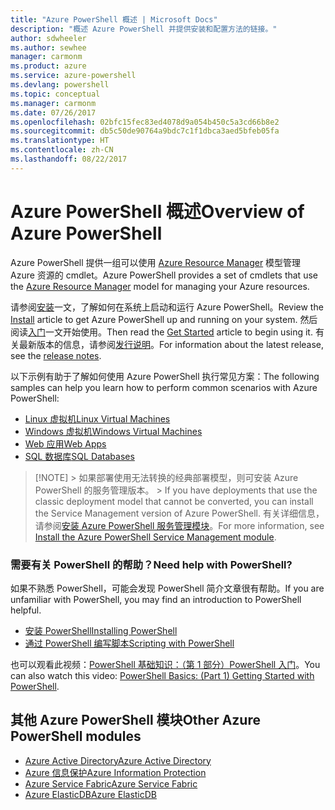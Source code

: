 ```yaml
---
title: "Azure PowerShell 概述 | Microsoft Docs"
description: "概述 Azure PowerShell 并提供安装和配置方法的链接。"
author: sdwheeler
ms.author: sewhee
manager: carmonm
ms.product: azure
ms.service: azure-powershell
ms.devlang: powershell
ms.topic: conceptual
ms.manager: carmonm
ms.date: 07/26/2017
ms.openlocfilehash: 02bfc15fec83ed4078d9a054b450c5a3cd66b8e2
ms.sourcegitcommit: db5c50de90764a9bdc7c1f1dbca3aed5bfeb05fa
ms.translationtype: HT
ms.contentlocale: zh-CN
ms.lasthandoff: 08/22/2017
---
```

# <a name="overview-of-azure-powershell"></a><span data-ttu-id="504e8-103">Azure PowerShell 概述</span><span class="sxs-lookup"><span data-stu-id="504e8-103">Overview of Azure PowerShell</span></span>

<span data-ttu-id="504e8-104">Azure PowerShell 提供一组可以使用 [Azure Resource Manager](/azure/azure-resource-manager/resource-group-overview) 模型管理 Azure 资源的 cmdlet。</span><span class="sxs-lookup"><span data-stu-id="504e8-104">Azure PowerShell provides a set of cmdlets that use the [Azure Resource Manager](/azure/azure-resource-manager/resource-group-overview) model for managing your Azure resources.</span></span>

<span data-ttu-id="504e8-105">请参阅[安装](install-azurerm-ps.md)一文，了解如何在系统上启动和运行 Azure PowerShell。</span><span class="sxs-lookup"><span data-stu-id="504e8-105">Review the [Install](install-azurerm-ps.md) article to get Azure PowerShell up and running on your system.</span></span> <span data-ttu-id="504e8-106">然后阅读[入门](get-started-azureps.md)一文开始使用。</span><span class="sxs-lookup"><span data-stu-id="504e8-106">Then read the [Get Started](get-started-azureps.md) article to begin using it.</span></span> <span data-ttu-id="504e8-107">有关最新版本的信息，请参阅[发行说明](release-notes-azureps.md)。</span><span class="sxs-lookup"><span data-stu-id="504e8-107">For information about the latest release, see the [release notes](release-notes-azureps.md).</span></span>

<span data-ttu-id="504e8-108">以下示例有助于了解如何使用 Azure PowerShell 执行常见方案：</span><span class="sxs-lookup"><span data-stu-id="504e8-108">The following samples can help you learn how to perform common scenarios with Azure PowerShell:</span></span>

* [<span data-ttu-id="504e8-109">Linux 虚拟机</span><span class="sxs-lookup"><span data-stu-id="504e8-109">Linux Virtual Machines</span></span>](/azure/virtual-machines/virtual-machines-linux-powershell-samples?toc=/powershell/azure/toc.json)
* [<span data-ttu-id="504e8-110">Windows 虚拟机</span><span class="sxs-lookup"><span data-stu-id="504e8-110">Windows Virtual Machines</span></span>](/azure/virtual-machines/virtual-machines-windows-powershell-samples?toc=/powershell/azure/toc.json)
* [<span data-ttu-id="504e8-111">Web 应用</span><span class="sxs-lookup"><span data-stu-id="504e8-111">Web Apps</span></span>](/azure/app-service-web/app-service-powershell-samples?toc=/powershell/azure/toc.json)
* [<span data-ttu-id="504e8-112">SQL 数据库</span><span class="sxs-lookup"><span data-stu-id="504e8-112">SQL Databases</span></span>](/azure/sql-database/sql-database-powershell-samples?toc=/powershell/azure/toc.json)

> [!NOTE]<span data-ttu-id="504e8-113"> > 如果部署使用无法转换的经典部署模型，则可安装 Azure PowerShell 的服务管理版本。</span><span class="sxs-lookup"><span data-stu-id="504e8-113"> > If you have deployments that use the classic deployment model that cannot be converted, you can install the Service Management version of Azure PowerShell.</span></span> <span data-ttu-id="504e8-114">有关详细信息，请参阅[安装 Azure PowerShell 服务管理模块](/powershell/azure/servicemanagement/install-azure-ps)。</span><span class="sxs-lookup"><span data-stu-id="504e8-114">For more information, see [Install the Azure PowerShell Service Management module](/powershell/azure/servicemanagement/install-azure-ps).</span></span>

### <a name="need-help-with-powershell"></a><span data-ttu-id="504e8-115">需要有关 PowerShell 的帮助？</span><span class="sxs-lookup"><span data-stu-id="504e8-115">Need help with PowerShell?</span></span>

<span data-ttu-id="504e8-116">如果不熟悉 PowerShell，可能会发现 PowerShell 简介文章很有帮助。</span><span class="sxs-lookup"><span data-stu-id="504e8-116">If you are unfamiliar with PowerShell, you may find an introduction to PowerShell helpful.</span></span>

* [<span data-ttu-id="504e8-117">安装 PowerShell</span><span class="sxs-lookup"><span data-stu-id="504e8-117">Installing PowerShell</span></span>](/powershell/scripting/installing-windows-powershell)
* [<span data-ttu-id="504e8-118">通过 PowerShell 编写脚本</span><span class="sxs-lookup"><span data-stu-id="504e8-118">Scripting with PowerShell</span></span>](/powershell/scripting/scripting-with-windows-powershell)

<span data-ttu-id="504e8-119">也可以观看此视频：[PowerShell 基础知识：（第 1 部分）PowerShell 入门](https://channel9.msdn.com/Blogs/Taste-of-Premier/PowerShellBasicsPart1)。</span><span class="sxs-lookup"><span data-stu-id="504e8-119">You can also watch this video: [PowerShell Basics: (Part 1) Getting Started with PowerShell](https://channel9.msdn.com/Blogs/Taste-of-Premier/PowerShellBasicsPart1).</span></span>

## <a name="other-azure-powershell-modules"></a><span data-ttu-id="504e8-120">其他 Azure PowerShell 模块</span><span class="sxs-lookup"><span data-stu-id="504e8-120">Other Azure PowerShell modules</span></span>

* [<span data-ttu-id="504e8-121">Azure Active Directory</span><span class="sxs-lookup"><span data-stu-id="504e8-121">Azure Active Directory</span></span>](/powershell/azure/active-directory/)
* [<span data-ttu-id="504e8-122">Azure 信息保护</span><span class="sxs-lookup"><span data-stu-id="504e8-122">Azure Information Protection</span></span>](/powershell/azure/aip/)
* [<span data-ttu-id="504e8-123">Azure Service Fabric</span><span class="sxs-lookup"><span data-stu-id="504e8-123">Azure Service Fabric</span></span>](/powershell/azure/service-fabric/)
* [<span data-ttu-id="504e8-124">Azure ElasticDB</span><span class="sxs-lookup"><span data-stu-id="504e8-124">Azure ElasticDB</span></span>](/powershell/azure/elasticdbjobs/)
